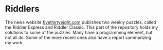 # Riddlers

The news website [fivethirtyeight.com](https://fivethirtyeight.com/) publishes two weekly puzzles, called the Riddler Express and Riddler Classic. This part of the repository holds my solutions to some of the puzzles. Many have a programming element, but not all do. Some of the more recent ones also have a report summarizing my work.
